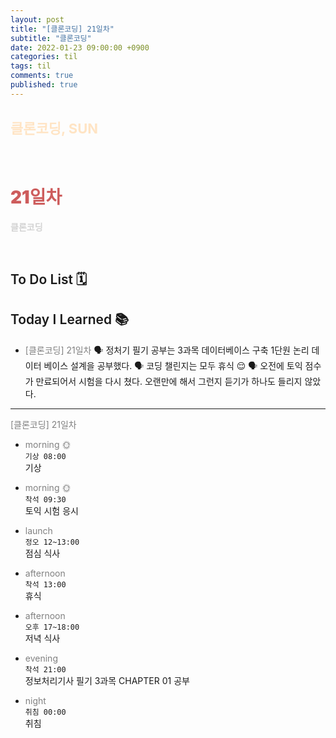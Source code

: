 ```yaml
---
layout: post
title: "[클론코딩] 21일차"
subtitle: "클론코딩"
date: 2022-01-23 09:00:00 +0900
categories: til
tags: til
comments: true
published: true
---
```


## <span style="color:Bisque;font-size: 22px">클론코딩, SUN</span>

<br />

# **<span style="font-weight:900;color:indianred">21일차</span>**

**<span style="color:lightgray">클론코딩</span>**

<br />

## <span style="font-weight:600">To Do List</span> 🗓

## <span style="font-weight:600">Today I Learned</span> 📚

- <span style="color:gray">[클론코딩] 21일차</span>
  🗣 정처기 필기 공부는 3과목 데이터베이스 구축 1단원 논리 데이터 베이스 설계을 공부했다.
  🗣 코딩 챌린지는 모두 휴식 😌
  🗣 오전에 토익 점수가 만료되어서 시험을 다시 쳤다. 오랜만에 해서 그런지 듣기가 하나도 들리지 않았다. 

---

<span style="color:gray">[클론코딩] 21일차</span>

- <span style="color:gray">morning 🌞</span> <br>
  `기상 08:00` <br>
  기상
- <span style="color:gray">morning 🌞</span> <br>
  `착석 09:30` <br>
  토익 시험 응시
  
- <span style="color:gray">launch</span> <br>
  `정오 12~13:00`<br>
  점심 식사
- <span style="color:gray">afternoon</span> <br>
  `착석 13:00`<br>
  휴식 
- <span style="color:gray">afternoon</span> <br>
  `오후 17~18:00`<br>
  저녁 식사
- <span style="color:gray">evening</span> <br>
  `착석 21:00`<br>
  정보처리기사 필기 3과목 CHAPTER 01 공부
- <span style="color:gray">night</span> <br>
  `취침 00:00`<br>
  취침